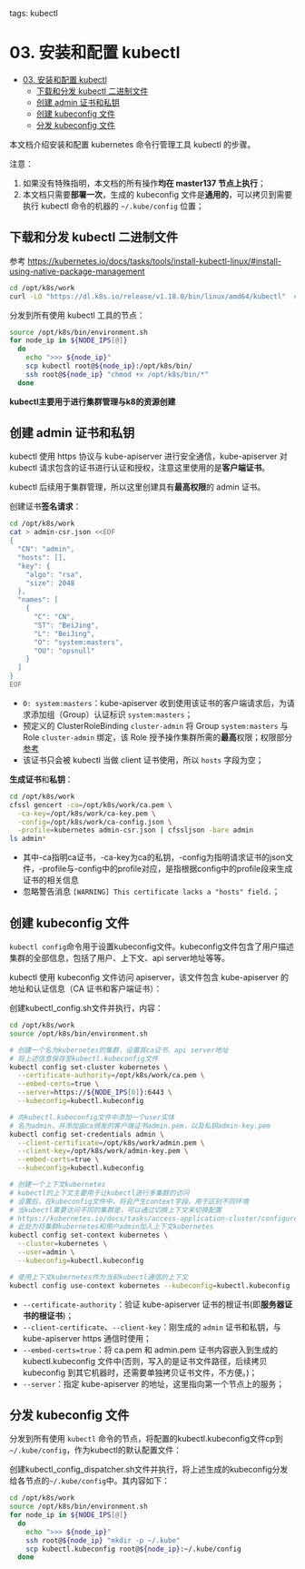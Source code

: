 tags: kubectl

# 03. 安装和配置 kubectl

<!-- TOC -->

- [03. 安装和配置 kubectl](#03-安装和配置-kubectl)
    - [下载和分发 kubectl 二进制文件](#下载和分发-kubectl-二进制文件)
    - [创建 admin 证书和私钥](#创建-admin-证书和私钥)
    - [创建 kubeconfig 文件](#创建-kubeconfig-文件)
    - [分发 kubeconfig 文件](#分发-kubeconfig-文件)

<!-- /TOC -->

本文档介绍安装和配置 kubernetes 命令行管理工具 kubectl 的步骤。

注意：
1. 如果没有特殊指明，本文档的所有操作**均在 master137 节点上执行**；
2. 本文档只需要**部署一次**，生成的 kubeconfig 文件是**通用的**，可以拷贝到需要执行 kubectl 命令的机器的 `~/.kube/config` 位置；

## 下载和分发 kubectl 二进制文件

参考 https://kubernetes.io/docs/tasks/tools/install-kubectl-linux/#install-using-native-package-management
``` bash
cd /opt/k8s/work
curl -LO "https://dl.k8s.io/release/v1.18.0/bin/linux/amd64/kubectl"  #需要翻墙，下载18版本
```

分发到所有使用 kubectl 工具的节点：

``` bash
source /opt/k8s/bin/environment.sh
for node_ip in ${NODE_IPS[@]}
  do
    echo ">>> ${node_ip}"
    scp kubectl root@${node_ip}:/opt/k8s/bin/
    ssh root@${node_ip} "chmod +x /opt/k8s/bin/*"
  done
```

**kubectl主要用于进行集群管理与k8的资源创建**

## 创建 admin 证书和私钥

kubectl 使用 https 协议与 kube-apiserver 进行安全通信，kube-apiserver 对 kubectl 请求包含的证书进行认证和授权，注意这里使用的是**客户端证书**。

kubectl 后续用于集群管理，所以这里创建具有**最高权限**的 admin 证书。

创建证书**签名请求**：

``` bash
cd /opt/k8s/work
cat > admin-csr.json <<EOF
{
  "CN": "admin",
  "hosts": [],
  "key": {
    "algo": "rsa",
    "size": 2048
  },
  "names": [
    {
      "C": "CN",
      "ST": "BeiJing",
      "L": "BeiJing",
      "O": "system:masters",
      "OU": "opsnull"
    }
  ]
}
EOF
```
+ `O: system:masters`：kube-apiserver 收到使用该证书的客户端请求后，为请求添加组（Group）认证标识 `system:masters`；
+ 预定义的 ClusterRoleBinding `cluster-admin` 将 Group `system:masters` 与 Role `cluster-admin` 绑定，该 Role 授予操作集群所需的**最高**权限；权限部分[参考](https://kubernetes.io/docs/reference/access-authn-authz/rbac/)
+ 该证书只会被 kubectl 当做 client 证书使用，所以 `hosts` 字段为空；

**生成证书**和**私钥**：

``` bash
cd /opt/k8s/work
cfssl gencert -ca=/opt/k8s/work/ca.pem \
  -ca-key=/opt/k8s/work/ca-key.pem \
  -config=/opt/k8s/work/ca-config.json \
  -profile=kubernetes admin-csr.json | cfssljson -bare admin
ls admin*
```
+ 其中-ca指明ca证书，-ca-key为ca的私钥，-config为指明请求证书的json文件，-profile与-config中的profile对应，是指根据config中的profile段来生成证书的相关信息
+ 忽略警告消息 `[WARNING] This certificate lacks a "hosts" field.`；

## 创建 kubeconfig 文件

`kubectl config`命令用于设置kubeconfig文件。kubeconfig文件包含了用户描述集群的全部信息，包括了用户、上下文、api server地址等等。


kubectl 使用 kubeconfig 文件访问 apiserver，该文件包含 kube-apiserver 的地址和认证信息（CA 证书和客户端证书）：

创建kubectl_config.sh文件并执行，内容：
``` bash
cd /opt/k8s/work
source /opt/k8s/bin/environment.sh

# 创建一个名为kubernetes的集群，设置其ca证书、api server地址
# 将上述信息保存至kubectl.kubeconfig文件
kubectl config set-cluster kubernetes \
  --certificate-authority=/opt/k8s/work/ca.pem \
  --embed-certs=true \
  --server=https://${NODE_IPS[0]}:6443 \
  --kubeconfig=kubectl.kubeconfig

# 向kubectl.kubeconfig文件中添加一个user实体
# 名为admin，并添加由ca颁发的客户端证书admin.pem，以及私钥admin-key.pem
kubectl config set-credentials admin \
  --client-certificate=/opt/k8s/work/admin.pem \
  --client-key=/opt/k8s/work/admin-key.pem \
  --embed-certs=true \
  --kubeconfig=kubectl.kubeconfig

# 创建一个上下文kubernetes
# kubectl的上下文主要用于让kubectl进行多集群的访问
# 设置后，在kubeconfig文件中，将会产生context字段，用于区别不同环境
# 当kubectl需要访问不同的集群是，可以通过切换上下文来切换配置
# https://kubernetes.io/docs/tasks/access-application-cluster/configure-access-multiple-clusters/
# 此处为将集群kubernetes和用户admin加入上下文kubernetes
kubectl config set-context kubernetes \
  --cluster=kubernetes \
  --user=admin \
  --kubeconfig=kubectl.kubeconfig

# 使用上下文kubernetes作为当前kubectl通信的上下文
kubectl config use-context kubernetes --kubeconfig=kubectl.kubeconfig
```
+ `--certificate-authority`：验证 kube-apiserver 证书的根证书(即**服务器证书的根证书**)；
+ `--client-certificate`、`--client-key`：刚生成的 `admin` 证书和私钥，与 kube-apiserver https 通信时使用；
+ `--embed-certs=true`：将 ca.pem 和 admin.pem 证书内容嵌入到生成的 kubectl.kubeconfig 文件中(否则，写入的是证书文件路径，后续拷贝 kubeconfig 到其它机器时，还需要单独拷贝证书文件，不方便。)；
+ `--server`：指定 kube-apiserver 的地址，这里指向第一个节点上的服务；


## 分发 kubeconfig 文件

分发到所有使用 `kubectl` 命令的节点，将配置的kubectl.kubeconfig文件cp到`~/.kube/config`，作为kubectl的默认配置文件：

创建kubectl_config_dispatcher.sh文件并执行，将上述生成的kubeconfig分发给各节点的`~/.kube/config`中。其内容如下：

``` bash
cd /opt/k8s/work
source /opt/k8s/bin/environment.sh
for node_ip in ${NODE_IPS[@]}
  do
    echo ">>> ${node_ip}"
    ssh root@${node_ip} "mkdir -p ~/.kube"
    scp kubectl.kubeconfig root@${node_ip}:~/.kube/config
  done
```